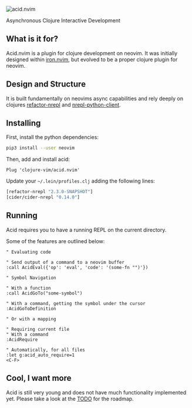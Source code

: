 ![acid.nvim](https://github.com/clojure-vim/acid.nvim/raw/acidnvim.png)

Asynchronous Clojure Interactive Development

## What is it for?

Acid.nvim is a plugin for clojure development on neovim.
It was initially designed within [iron.nvim](http://github.com/clojure-vim/iron.nvim), but evolved to be a proper clojure plugin for neovim.

## Design and Structure

It is built fundamentally on neovims async capabilities and rely deeply on clojures
[refactor-nrepl](https://github.com/clojure-emacs/refactor-nrepl) and
[nrepl-python-client](https://github.com/cemerick/nrepl-python-client).

## Installing

First, install the python dependencies:

```bash
pip3 install --user neovim
```

Then, add and install acid:

```vim
Plug 'clojure-vim/acid.nvim'
```

Update your `~/.lein/profiles.clj` adding the following lines:
```clj
[refactor-nrepl "2.3.0-SNAPSHOT"]
[cider/cider-nrepl "0.14.0"]
```

## Running

Acid requires you to have a running REPL on the current directory.

Some of the features are outlined below:

```vim
" Evaluating code

" Send output of a command to a neovim buffer
:call AcidEval({'op': 'eval', 'code': '(some-fn "")'})

" Symbol Navigation

" With a function
:call AcidGoTo("some-symbol")

" With a command, getting the symbol under the cursor
:AcidGoToDefinition

" Or with a mapping

" Requiring current file
" With a command
:AcidRequire

" Automatically, for all files
:let g:acid_auto_require=1
<C-F>
```

## Cool, I want more

Acid is still very young and does not have much functionality implemented yet. Please take a look at the [TODO](https://github.com/clojure-vim/acid.nvim/blob/master/TODO.md) for the roadmap.
